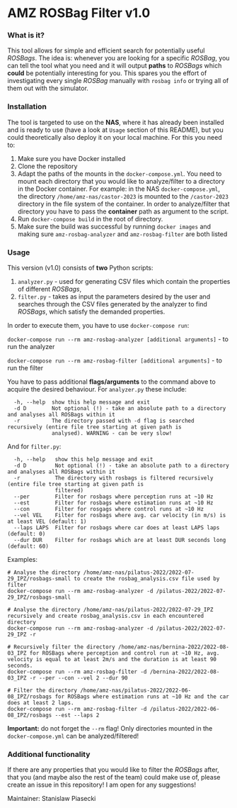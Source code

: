 # AMZ ROSBag Filter v1.0
### What is it?
This tool allows for simple and efficient search for potentially useful _ROSBags_. The idea is: whenever you are looking for a specific _ROSBag_, you can tell the tool what you need and it will output **paths** to _ROSBags_ which **could** be potentially interesting for you. This spares you the effort of investigating every single _ROSBag_ manually with `rosbag info` or trying all of them out with the simulator.
### Installation
The tool is targeted to use on the **NAS**, where it has already been installed and is ready to use (have a look at `Usage` section of this README), but you could theoretically also deploy it on your local machine. For this you need to:
1. Make sure you have Docker installed
2. Clone the repository
3. Adapt the paths of the mounts in the `docker-compose.yml`. You need to mount each directory that you would like to analyze/filter to a directory in the Docker container. For example: in the NAS `docker-compose.yml`, the directory `/home/amz-nas/castor-2023` is mounted to the `/castor-2023` directory in the file system of the container. In order to analyze/filter that directory you have to pass the **container** path as argument to the script.
4. Run `docker-compose build` in the root of directory.
5. Make sure the build was successful by running `docker images` and making sure `amz-rosbag-analyzer` and `amz-rosbag-filter` are both listed

### Usage
This version (v1.0) consists of **two** Python scripts:
1. `analyzer.py` - used for generating CSV files which contain the properties of different _ROSBags_,
2. `filter.py` - takes as input the parameters desired by the user and searches through the CSV files generated by the analyzer to find _ROSBags_, which satisfy the demanded properties.

In order to execute them, you have to use `docker-compose run`:

`docker-compose run --rm amz-rosbag-analyzer [additional arguments]` - to run the analyzer

`docker-compose run --rm amz-rosbag-filter [additional arguments]` - to run the filter

You have to pass additional **flags/arguments** to the command above to acquire the desired behaviour.
For `analyzer.py` these include:
```
  -h, --help  show this help message and exit
  -d D        Not optional (!) - take an absolute path to a directory and analyses all ROSBags within it
  -r          The directory passed with -d flag is searched recursively (entire file tree starting at given path is
              analysed). WARNING - can be very slow!
```
And for `filter.py`:
```
  -h, --help   show this help message and exit
  -d D         Not optional (!) - take an absolute path to a directory and analyses all ROSBags within it
  -r           The directory with rosbags is filtered recursively (entire file tree starting at given path is
               filtered)
  --per        Filter for rosbags where perception runs at ~10 Hz
  --est        Filter for rosbags where estimation runs at ~10 Hz
  --con        Filter for rosgags where control runs at ~10 Hz
  --vel VEL    Filter for rosbags where avg. car velocity (in m/s) is at least VEL (default: 1)
  --laps LAPS  Filter for rosbags where car does at least LAPS laps (default: 0)
  --dur DUR    Filter for rosbags which are at least DUR seconds long (default: 60)
```

Examples:
```
# Analyse the directory /home/amz-nas/pilatus-2022/2022-07-29_IPZ/rosbags-small to create the rosbag_analysis.csv file used by filter
docker-compose run --rm amz-rosbag-analyzer -d /pilatus-2022/2022-07-29_IPZ/rosbags-small

# Analyse the directory /home/amz-nas/pilatus-2022/2022-07-29_IPZ recursively and create rosbag_analysis.csv in each encountered directory
docker-compose run --rm amz-rosbag-analyzer -d /pilatus-2022/2022-07-29_IPZ -r

# Recursively filter the directory /home/amz-nas/bernina-2022/2022-08-03_IPZ for ROSBags where perception and control run at ~10 Hz, avg. velocity is equal to at least 2m/s and the duration is at least 90 seconds.
docker-compose run --rm amz-rosbag-filter -d /bernina-2022/2022-08-03_IPZ -r --per --con --vel 2 --dur 90

# Filter the directory /home/amz-nas/pilatus-2022/2022-06-08_IPZ/rosbags for ROSBags where estimation runs at ~10 Hz and the car does at least 2 laps.
docker-compose run --rm amz-rosbag-filter -d /pilatus-2022/2022-06-08_IPZ/rosbags --est --laps 2
```

**Important:** do not forget the `--rm` flag! Only directories mounted in the `docker-compose.yml` can be analyzed/filtered!

### Additional functionality
If there are any properties that you would like to filter the _ROSBags_ after, that you (and maybe also the rest of the team) could make use of, please create an issue in this repository! I am open for any suggestions!


Maintainer: Stanislaw Piasecki